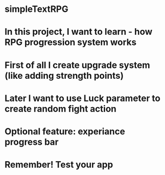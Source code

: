 # simpleTextRPG

#   In this project, I want to learn - how RPG progression system works
#   First of all I create upgrade system (like adding strength points)
#   Later I want to use Luck parameter to create random fight action
#   Optional feature: experiance progress bar 

#   Remember! Test your app 
